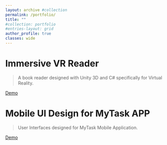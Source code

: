 ```yaml
---
layout: archive #collection
permalink: /portfolio/
title: ""
#collection: portfolio
#entries-layout: grid
author_profile: true
classes: wide
---
```


# Immersive VR Reader

> A book reader designed with Unity 3D and C# specifically for Virtual Reality.

<a href="https://youtu.be/XDZK9TErmBA" class="btn btn--info" target="_blank">Demo</a>

# Mobile UI Design for MyTask APP

> User Interfaces designed for MyTask Mobile Application.

<a href="../_posts/2019-09-01-mytask.md" class="btn btn--info" target="_blank">Demo</a>
